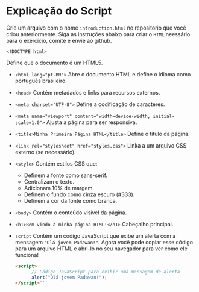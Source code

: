 # Explicação do Script

Crie um arquivo com o nome `introduction.html` no repositorio que você criou anteriormente. 
Siga as instruções abaixo para criar o `HTML` neessário para o exercício, comite e envie ao github.


`<!DOCTYPE html>`
 
 Define que o documento é um HTML5.


 - `<html lang="pt-BR">`
    Abre o documento HTML e define o idioma como português brasileiro.
 - `<head>`
    Contém metadados e links para recursos externos.
 - `<meta charset="UTF-8">`
    Define a codificação de caracteres.
 - `<meta name="viewport" content="width=device-width, initial-scale=1.0">`
    Ajusta a página para ser responsiva.
 - `<title>Minha Primeira Página HTML</title>`
    Define o título da página.

 - `<link rel="stylesheet" href="styles.css">`
    Linka a um arquivo CSS externo (se necessário).
 - `<style>`
    Contém estilos CSS que:
      - Definem a fonte como sans-serif.
      - Centralizam o texto.
      - Adicionam 10% de margem.
      - Definem o fundo como cinza escuro (#333).
      - Definem a cor da fonte como branca.
 - `<body>`
     Contém o conteúdo visível da página.
 - `<h1>Bem-vindo à minha página HTML!</h1>`
     Cabeçalho principal.
 - `script`
     Contém um código JavaScript que exibe um alerta com a mensagem `"Olá jovem Padawan!"`.
     Agora você pode copiar esse código para  um arquivo HTML e abri-lo no seu navegador para ver como ele funciona!
     ```html
     <script>
           // Código JavaScript para exibir uma mensagem de alerta
           alert("Olá jovem Padawan!");
     </script>``` 


